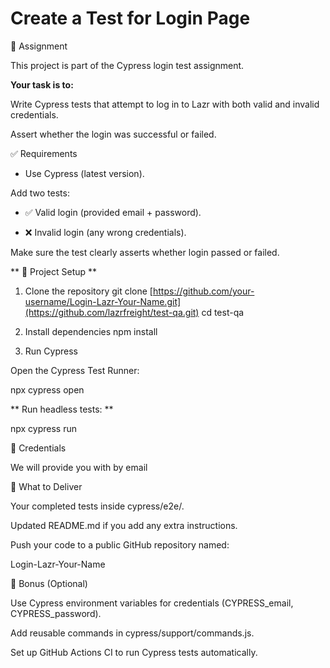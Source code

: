 # Create a Test for Login Page 
📌 Assignment

This project is part of the Cypress login test assignment.

**Your task is to:**

Write Cypress tests that attempt to log in to Lazr with both valid and invalid credentials.

Assert whether the login was successful or failed.

✅ Requirements

-  Use Cypress (latest version).

Add two tests:

-  ✅ Valid login (provided email + password).

-  ❌ Invalid login (any wrong credentials).

Make sure the test clearly asserts whether login passed or failed.

** 📂 Project Setup **

1. Clone the repository
git clone [https://github.com/your-username/Login-Lazr-Your-Name.git](https://github.com/lazrfreight/test-qa.git)
cd test-qa

2. Install dependencies
npm install

3. Run Cypress

Open the Cypress Test Runner:

npx cypress open


** Run headless tests: **

npx cypress run

🔑 Credentials

We will provide you with by email

🎯 What to Deliver

Your completed tests inside cypress/e2e/.

Updated README.md if you add any extra instructions.

Push your code to a public GitHub repository named:

Login-Lazr-Your-Name

🌟 Bonus (Optional)

Use Cypress environment variables for credentials (CYPRESS_email, CYPRESS_password).

Add reusable commands in cypress/support/commands.js.

Set up GitHub Actions CI to run Cypress tests automatically.
